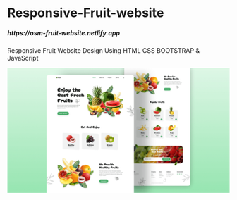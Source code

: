 # Responsive-Fruit-website
<h5>https://osm-fruit-website.netlify.app</h5>
<p>Responsive Fruit Website Design Using HTML CSS BOOTSTRAP & JavaScript</p>
<img src="preview.png">